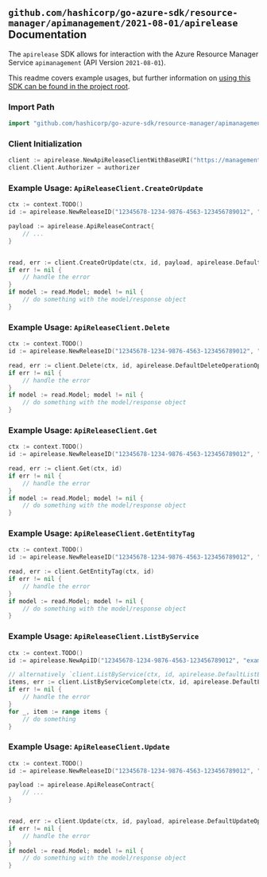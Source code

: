 
## `github.com/hashicorp/go-azure-sdk/resource-manager/apimanagement/2021-08-01/apirelease` Documentation

The `apirelease` SDK allows for interaction with the Azure Resource Manager Service `apimanagement` (API Version `2021-08-01`).

This readme covers example usages, but further information on [using this SDK can be found in the project root](https://github.com/hashicorp/go-azure-sdk/tree/main/docs).

### Import Path

```go
import "github.com/hashicorp/go-azure-sdk/resource-manager/apimanagement/2021-08-01/apirelease"
```


### Client Initialization

```go
client := apirelease.NewApiReleaseClientWithBaseURI("https://management.azure.com")
client.Client.Authorizer = authorizer
```


### Example Usage: `ApiReleaseClient.CreateOrUpdate`

```go
ctx := context.TODO()
id := apirelease.NewReleaseID("12345678-1234-9876-4563-123456789012", "example-resource-group", "serviceValue", "apiIdValue", "releaseIdValue")

payload := apirelease.ApiReleaseContract{
	// ...
}


read, err := client.CreateOrUpdate(ctx, id, payload, apirelease.DefaultCreateOrUpdateOperationOptions())
if err != nil {
	// handle the error
}
if model := read.Model; model != nil {
	// do something with the model/response object
}
```


### Example Usage: `ApiReleaseClient.Delete`

```go
ctx := context.TODO()
id := apirelease.NewReleaseID("12345678-1234-9876-4563-123456789012", "example-resource-group", "serviceValue", "apiIdValue", "releaseIdValue")

read, err := client.Delete(ctx, id, apirelease.DefaultDeleteOperationOptions())
if err != nil {
	// handle the error
}
if model := read.Model; model != nil {
	// do something with the model/response object
}
```


### Example Usage: `ApiReleaseClient.Get`

```go
ctx := context.TODO()
id := apirelease.NewReleaseID("12345678-1234-9876-4563-123456789012", "example-resource-group", "serviceValue", "apiIdValue", "releaseIdValue")

read, err := client.Get(ctx, id)
if err != nil {
	// handle the error
}
if model := read.Model; model != nil {
	// do something with the model/response object
}
```


### Example Usage: `ApiReleaseClient.GetEntityTag`

```go
ctx := context.TODO()
id := apirelease.NewReleaseID("12345678-1234-9876-4563-123456789012", "example-resource-group", "serviceValue", "apiIdValue", "releaseIdValue")

read, err := client.GetEntityTag(ctx, id)
if err != nil {
	// handle the error
}
if model := read.Model; model != nil {
	// do something with the model/response object
}
```


### Example Usage: `ApiReleaseClient.ListByService`

```go
ctx := context.TODO()
id := apirelease.NewApiID("12345678-1234-9876-4563-123456789012", "example-resource-group", "serviceValue", "apiIdValue")

// alternatively `client.ListByService(ctx, id, apirelease.DefaultListByServiceOperationOptions())` can be used to do batched pagination
items, err := client.ListByServiceComplete(ctx, id, apirelease.DefaultListByServiceOperationOptions())
if err != nil {
	// handle the error
}
for _, item := range items {
	// do something
}
```


### Example Usage: `ApiReleaseClient.Update`

```go
ctx := context.TODO()
id := apirelease.NewReleaseID("12345678-1234-9876-4563-123456789012", "example-resource-group", "serviceValue", "apiIdValue", "releaseIdValue")

payload := apirelease.ApiReleaseContract{
	// ...
}


read, err := client.Update(ctx, id, payload, apirelease.DefaultUpdateOperationOptions())
if err != nil {
	// handle the error
}
if model := read.Model; model != nil {
	// do something with the model/response object
}
```
